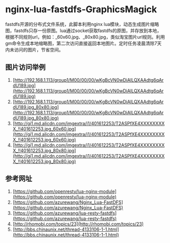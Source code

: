 nginx-lua-fastdfs-GraphicsMagick
==================
fastdfs开源的分布式文件系统，此脚本利用nginx lua模块，动态生成图片缩略图，fastdfs只存一份原图。lua通过socket获取fastdfs的原图，并存放到本地，根据不同规则url，例如：_60x60.jpg、_80x80.jpg，类似淘宝图片url规则。利用gm命令生成本地缩略图，第二次访问直接返回本地图片。定时任务凌晨清除7天内未访问的图片，节省空间。

图片访问举例
----------------
1. [http://192.168.1.113/group1/M00/00/00/wKgBcVN0wDiAILQXAAdtg6qArdU189.jpg](http://192.168.1.113/group1/M00/00/00/wKgBcVN0wDiAILQXAAdtg6qArdU189.jpg)
2. [http://192.168.1.113/group1/M00/00/00/wKgBcVN0wDiAILQXAAdtg6qArdU189.jpg_80x80.jpg](http://192.168.1.113/group1/M00/00/00/wKgBcVN0wDiAILQXAAdtg6qArdU189.jpg_80x80.jpg)
3. [http://gi1.md.alicdn.com/imgextra/i1/401612253/T2ASPfXE4XXXXXXXXX_!!401612253.jpg_60x60.jpg](http://gi1.md.alicdn.com/imgextra/i1/401612253/T2ASPfXE4XXXXXXXXX_!!401612253.jpg_60x60.jpg)
4. [http://gi1.md.alicdn.com/imgextra/i1/401612253/T2ASPfXE4XXXXXXXXX_!!401612253.jpg_80x80.jpg](http://gi1.md.alicdn.com/imgextra/i1/401612253/T2ASPfXE4XXXXXXXXX_!!401612253.jpg_80x80.jpg)


参考网址
----------------
1. [https://github.com/openresty/lua-nginx-module](https://github.com/openresty/lua-nginx-module)
2. [https://github.com/azurewang/Nginx_Lua-FastDFS](https://github.com/azurewang/Nginx_Lua-FastDFS)
3. [https://github.com/azurewang/lua-resty-fastdfs](https://github.com/azurewang/lua-resty-fastdfs)
4. [http://rhomobi.com/topics/23](http://rhomobi.com/topics/23)
5. [http://bbs.chinaunix.net/thread-4133106-1-1.html](http://bbs.chinaunix.net/thread-4133106-1-1.html)
